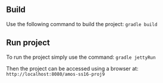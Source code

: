 

## Build
Use the following command to build the project:
`gradle build`

## Run project
To run the project simply use the command:
`gradle jettyRun`

Then the project can be accessed using a browser at:
`http://localhost:8080/amos-ss16-proj9`

